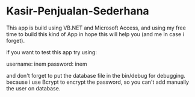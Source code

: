 # Kasir-Penjualan-Sederhana
This app is build using VB.NET and Microsoft Access, and using my free time to build this kind of App in hope this will help you (and me in case i forget).

if you want to test this app try using:

username: inem
password: inem

and don't forget to put the database file in the bin/debug for debugging.
because i use Bcrypt to encrypt the password, so you can't add manually the user on database.
